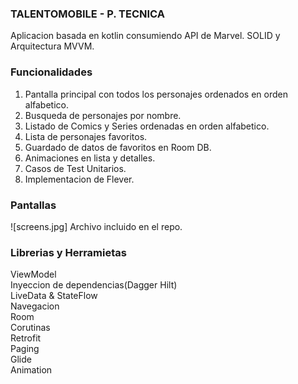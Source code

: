 ### TALENTOMOBILE - P. TECNICA
Aplicacion basada en kotlin consumiendo API de Marvel.
SOLID y Arquitectura MVVM.

### Funcionalidades <br />
 1. Pantalla principal con todos los personajes ordenados en orden alfabetico. <br />
 2. Busqueda de personajes por nombre. <br />
 3. Listado de Comics y Series ordenadas en orden alfabetico. <br />
 4. Lista de personajes favoritos. <br />
 5. Guardado de datos de favoritos en Room DB. <br />
 6. Animaciones en lista y detalles. <br />
 7. Casos de Test Unitarios.  <br />
 8. Implementacion de Flever.  <br />
 
 ### Pantallas <br />
![screens.jpg] Archivo incluido en el repo.

### Librerias y Herramietas
ViewModel <br />
Inyeccion de dependencias(Dagger Hilt) <br />
LiveData & StateFlow <br />
Navegacion <br />
Room <br />
Corutinas <br />
Retrofit <br />
Paging <br />
Glide <br />
Animation <br />
